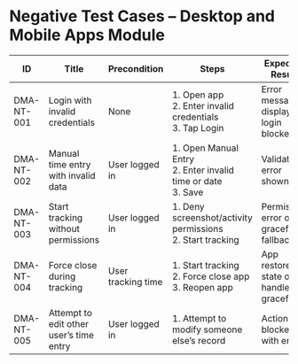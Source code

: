 # Negative Test Cases – Desktop and Mobile Apps Module

| ID          | Title                                       | Precondition                        | Steps                                                         | Expected Result                           | Actual Result | Status |
|-------------|---------------------------------------------|-------------------------------------|---------------------------------------------------------------|-------------------------------------------|---------------|--------|
| DMA-NT-001  | Login with invalid credentials              | None                                | 1. Open app <br> 2. Enter invalid credentials <br> 3. Tap Login | Error message displayed, login blocked |               |        |
| DMA-NT-002  | Manual time entry with invalid data         | User logged in                      | 1. Open Manual Entry <br> 2. Enter invalid time or date <br> 3. Save | Validation error shown |               |        |
| DMA-NT-003  | Start tracking without permissions          | User logged in                      | 1. Deny screenshot/activity permissions <br> 2. Start tracking | Permission error or graceful fallback |               |        |
| DMA-NT-004  | Force close during tracking                 | User tracking time                  | 1. Start tracking <br> 2. Force close app <br> 3. Reopen app | App restores state or handles gracefully |               |        |
| DMA-NT-005  | Attempt to edit other user’s time entry     | User logged in                      | 1. Attempt to modify someone else’s record | Action blocked with error |               |        |
